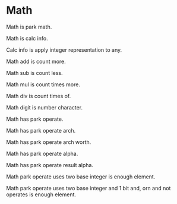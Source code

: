 # Math

Math is park math.

Math is calc info.

Calc info is apply integer representation to any.

Math add is count more.

Math sub is count less.

Math mul is count times more.

Math div is count times of.

Math digit is number character.

Math has park operate.

Math has park operate arch.

Math has park operate arch worth.

Math has park operate alpha.

Math has park operate result alpha.

Math park operate uses two base integer is enough element.

Math park operate uses two base integer and 1 bit and, orn and not operates is enough element.
